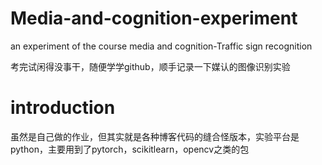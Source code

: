 # Media-and-cognition-experiment
an experiment of the course media and cognition-Traffic sign recognition

考完试闲得没事干，随便学学github，顺手记录一下媒认的图像识别实验

# introduction
虽然是自己做的作业，但其实就是各种博客代码的缝合怪版本，实验平台是python，主要用到了pytorch，scikitlearn，opencv之类的包


